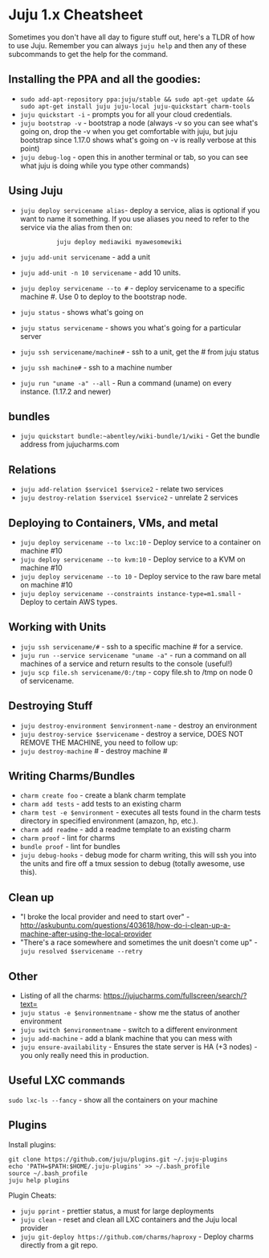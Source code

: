 # Juju 1.x Cheatsheet

Sometimes you don't have all day to figure stuff out, here's a TLDR of how to use Juju. Remember you can always `juju help` and then any of these subcommands to get the help for the command.

## Installing the PPA and all the goodies:

- `sudo add-apt-repository ppa:juju/stable && sudo apt-get update && sudo apt-get install juju juju-local juju-quickstart charm-tools`
- `juju quickstart -i` - prompts you for all your cloud credentials.
- `juju bootstrap -v` - bootstrap a node (always -v so you can see what's going on, drop the -v when you get comfortable with juju, but juju bootstrap since 1.17.0 shows what's going on -v is really verbose at this point)
- `juju debug-log` - open this in another terminal or tab, so you can see what juju is doing while you type other commands)

## Using Juju

- `juju deploy servicename alias`- deploy a service, alias is optional if you want to name it something. If you use aliases you need to refer to the service via the alias from then on:

                juju deploy mediawiki myawesomewiki

- `juju add-unit servicename` - add a unit
- `juju add-unit -n 10 servicename` - add 10 units.
- `juju deploy servicename --to #` - deploy servicename to a specific machine #. Use 0 to deploy to the bootstrap node.
- `juju status` - shows what's going on
- `juju status servicename` - shows you what's going for a particular server
- `juju ssh servicename/machine#` - ssh to a unit, get the # from juju status
- `juju ssh machine#` - ssh to a machine number
- `juju run "uname -a" --all` - Run a command (uname) on every instance. (1.17.2 and newer)

## bundles

- `juju quickstart bundle:~abentley/wiki-bundle/1/wiki` - Get the bundle address from jujucharms.com

## Relations

- `juju add-relation $service1 $service2` - relate two services
- `juju destroy-relation $service1 $service2` - unrelate 2 services

## Deploying to Containers, VMs, and metal

- `juju deploy servicename --to lxc:10` - Deploy service to a container on machine #10
- `juju deploy servicename --to kvm:10` - Deploy service to a KVM on machine #10
- `juju deploy servicename --to 10` - Deploy service to the raw bare metal on machine #10
- `juju deploy servicename --constraints instance-type=m1.small` - Deploy to certain AWS types.

## Working with Units

- `juju ssh servicename/#` - ssh to a specific machine # for a service.
- `juju run --service servicename "uname -a"` - run a command on all machines of a service and return results to the console (useful!)
- `juju scp file.sh servicename/0:/tmp` - copy file.sh to /tmp on node 0 of servicename.


## Destroying Stuff

- `juju destroy-environment $environment-name` - destroy an environment
- `juju destroy-service $servicename` - destroy a service, DOES NOT REMOVE THE MACHINE, you need to follow up:
- `juju destroy-machine` # - destroy machine #

## Writing Charms/Bundles

- `charm create foo` - create a blank charm template
- `charm add tests` - add tests to an existing charm
- `charm test -e $environment` - executes all tests found in the charm tests directory in specified environment (amazon, hp, etc.).
- `charm add readme` - add a readme template to an existing charm
- `charm proof` - lint for charms
- `bundle proof` - lint for bundles
- `juju debug-hooks` - debug mode for charm writing, this will ssh you into the units and fire off a tmux session to debug (totally awesome, use this).

## Clean up

- "I broke the local provider and need to start over" - http://askubuntu.com/questions/403618/how-do-i-clean-up-a-machine-after-using-the-local-provider
- "There's a race somewhere and sometimes the unit doesn't come up" - `juju resolved $servicename --retry`

## Other

- Listing of all the charms: https://jujucharms.com/fullscreen/search/?text=
- `juju status -e $environmentname` - show me the status of another environment
- `juju switch $environmentname` - switch to a different environment
- `juju add-machine` - add a blank machine that you can mess with
- `juju ensure-availability` - Ensures the state server is HA (+3 nodes) - you only really need this in production.

## Useful LXC commands

`sudo lxc-ls --fancy` - show all the containers on your machine

## Plugins

Install plugins:

    git clone https://github.com/juju/plugins.git ~/.juju-plugins
    echo 'PATH=$PATH:$HOME/.juju-plugins' >> ~/.bash_profile
    source ~/.bash_profile
    juju help plugins

Plugin Cheats:

- `juju pprint` - prettier status, a must for large deployments
- `juju clean` - reset and clean all LXC containers and the Juju local provider
- `juju git-deploy https://github.com/charms/haproxy` - Deploy charms directly from a git repo.
